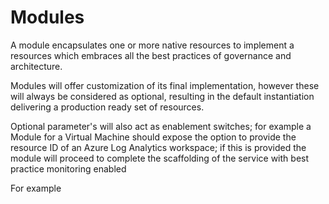 # Modules

A module encapsulates one or more native resources to implement a resources which embraces all the best practices of governance and architecture.

Modules will offer customization of its final implementation, however these will always be considered as optional, resulting in the default instantiation delivering a production ready set of resources.

Optional parameter's will also act as enablement switches; for example a Module for a Virtual Machine should expose the option to provide the resource ID of an Azure Log Analytics workspace; if this is provided the module will proceed to complete the scaffolding of the service with best practice monitoring enabled

For example 